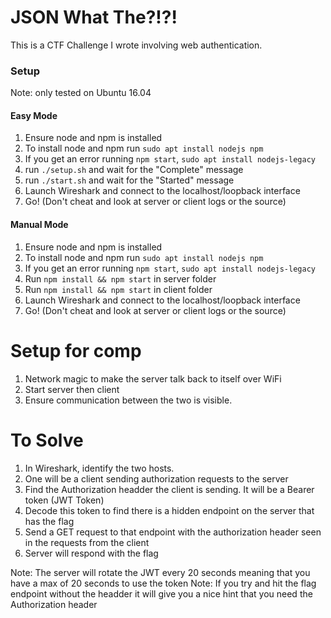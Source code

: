 # JSON What The?!?!
This is a CTF Challenge I wrote involving web authentication.

### Setup
Note: only tested on Ubuntu 16.04

#### Easy Mode
1. Ensure node and npm is installed
  1. To install node and npm run `sudo apt install nodejs npm`
  2. If you get an error running `npm start`, `sudo apt install nodejs-legacy`
2. run `./setup.sh` and wait for the "Complete" message
3. run `./start.sh` and wait for the "Started" message
4. Launch Wireshark and connect to the localhost/loopback interface
5. Go! (Don't cheat and look at server or client logs or the source)

#### Manual Mode
1. Ensure node and npm is installed
  1. To install node and npm run `sudo apt install nodejs npm`
  2. If you get an error running `npm start`, `sudo apt install nodejs-legacy`
2. Run `npm install && npm start` in server folder
3. Run `npm install && npm start` in client folder
4. Launch Wireshark and connect to the localhost/loopback interface
5. Go! (Don't cheat and look at server or client logs or the source)

# Setup for comp
1. Network magic to make the server talk back to itself over WiFi
2. Start server then client
3. Ensure communication between the two is visible.

# To Solve
1. In Wireshark, identify the two hosts.
  1. One will be a client sending authorization requests to the server
2. Find the Authorization headder the client is sending. It will be a Bearer token (JWT Token)
3. Decode this token to find there is a hidden endpoint on the server that has the flag
4. Send a GET request to that endpoint with the authorization header seen in the requests from the client
5. Server will respond with the flag

Note: The server will rotate the JWT every 20 seconds meaning that you have a max of 20 seconds to use the token
Note: If you try and hit the flag endpoint without the headder it will give you a nice hint that you need the Authorization header
